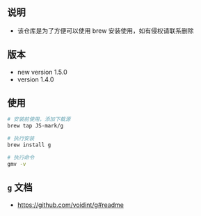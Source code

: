 ## 说明

- 该仓库是为了方便可以使用 brew 安装使用，如有侵权请联系删除

## 版本

- new version 1.5.0
- version 1.4.0

## 使用

```bash
# 安装前使用，添加下载源
brew tap JS-mark/g

# 执行安装
brew install g

# 执行命令
gmv -v
```

## `g` 文档

- <https://github.com/voidint/g#readme>
